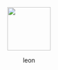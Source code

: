 

<div id="header" align="center">
  <img src="https://github.com/Iecn/Iecn/blob/9492b1719fae32cd92917bc36bdb0b2a72db71c9/images/34a8920afb7dd19accfca4faed7be772-modified.png" width="100"/>
  <p>leon<p>
</div>
